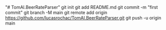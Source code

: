 "# TomAI.BeerRateParser"  git init git add README.md git commit -m "first commit" git branch -M main git remote add origin https://github.com/lucasrochac/TomAI.BeerRateParser.git git push -u origin main
